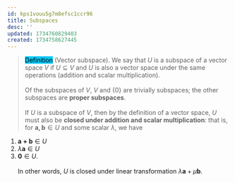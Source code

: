 ```yaml
---
id: kps1vouu5g7m8efsc1ccr96
title: Subspaces
desc: ''
updated: 1734760829403
created: 1734758627445
---
```

> <span style="background-color: #03cafc; color: black;">Definition</span> (Vector subspace). We say that $U$ is a subspace of a vector space $V$ if $U \subseteq V$ and $U$ is also a vector space under the same operations (addition and scalar multiplication). <br/><br/>
Of the subspaces of $V$, $V$ and $\{0\}$ are trivially subspaces; the other subspaces are **proper subspaces**. <br/><br/>
If $U$ is a subspace of $V$, then by the definition of a vector space, $U$ must also be **closed under addition and scalar multiplication**:
that is, for $\mathbf{a,b}\in U$ and some scalar $\lambda$, we have
1. $\mathbf{a+b}\in U$
2. $\lambda\mathbf{a} \in U$
3. $\mathbf{0} \in U$. 
<br/><br/>
In other words, $U$ is closed under linear transformation $\lambda\mathbf{a}+\mu\mathbf{b}$.

